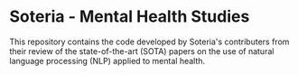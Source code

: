 # Soteria - Mental Health Studies

This repository contains the code developed by Soteria's contributers from their review of the state-of-the-art (SOTA) papers on the use of natural language processing (NLP) applied to mental health. 



